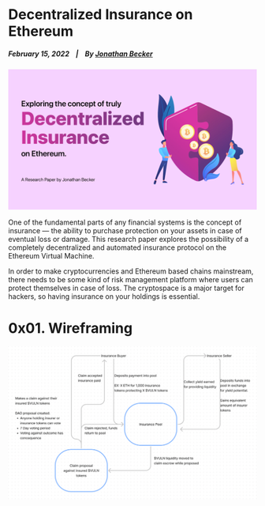 
# Decentralized Insurance on Ethereum

  ##### February 15, 2022&nbsp;&nbsp;&nbsp;&nbsp;|&nbsp;&nbsp;&nbsp;&nbsp;By [Jonathan Becker](https://jbecker.dev)
  
  ![Insurance on EVM](https://raw.githubusercontent.com/Jon-Becker/research/main/papers/.decentralized-insurance/preview.png?fw)

  One of the fundamental parts of any financial systems is the concept of insurance — the ability to purchase protection on your assets in case of eventual loss or damage. This research paper explores the possibility of a completely decentralized and automated insurance protocol on the Ethereum Virtual Machine.

  In order to make cryptocurrencies and Ethereum based chains mainstream, there needs to be some kind of risk management platform where users can protect themselves in case of loss. The cryptospace is a major target for hackers, so having insurance on your holdings is essential.

  # 0x01. Wireframing

  ![Wireframe](https://raw.githubusercontent.com/Jon-Becker/research/main/papers/.decentralized-insurance/1.png?fw)

  